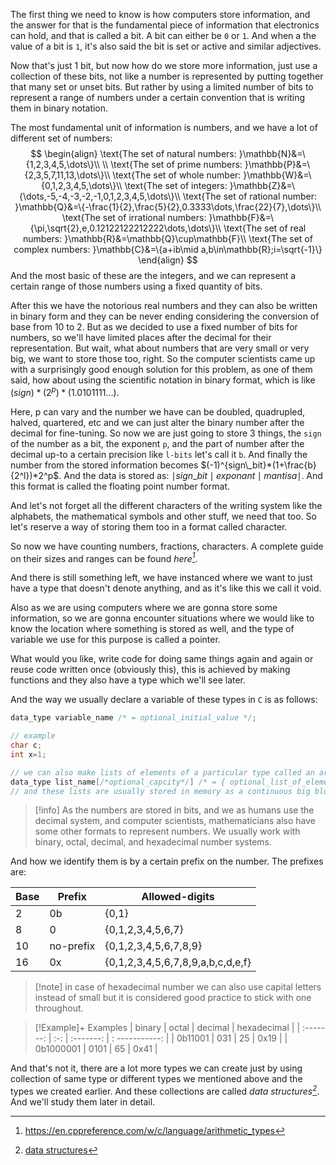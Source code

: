 The first thing we need to know is how computers store information, and the answer for that is the fundamental piece of information that electronics can hold, and that is called a bit. A bit can either be `0` or `1`. And when a the value of a bit is `1`, it's also said the bit is set or active and similar adjectives.

Now that's just 1 bit, but now how do we store more information, just use a collection of these bits, not like a number is represented by putting together that many set or unset bits. But rather by using a limited number of bits to represent a range of numbers under a certain convention that is writing them in binary notation.

The most fundamental unit of information is numbers, and we have a lot of different set of numbers:
$$
\begin{align}
\text{The set of natural numbers: }\mathbb{N}&=\{1,2,3,4,5,\dots\}\\ \\
\text{The set of prime numbers: }\mathbb{P}&=\{2,3,5,7,11,13,\dots\}\\
\text{The set of whole number: }\mathbb{W}&=\{0,1,2,3,4,5,\dots\}\\
\text{The set of integers: }\mathbb{Z}&=\{\dots,-5,-4,-3,-2,-1,0,1,2,3,4,5,\dots\}\\
\text{The set of rational number: }\mathbb{Q}&=\{-\frac{1}{2},\frac{5}{2},0.3333\dots,\frac{22}{7},\dots\}\\
\text{The set of irrational numbers: }\mathbb{F}&=\{\pi,\sqrt{2},e,0.12122122212222\dots,\dots\}\\
\text{The set of real numbers: }\mathbb{R}&=\mathbb{Q}\cup\mathbb{F}\\
\text{The set of complex numbers: }\mathbb{C}&=\{a+ib\mid a,b\in\mathbb{R};i=\sqrt{-1}\}
\end{align}
$$
And the most basic of these are the integers, and we can represent a certain range of those numbers using a fixed quantity of bits.

After this we have the notorious real numbers and they can also be written in binary form and they can be never ending considering the conversion of base from 10 to 2. But as we decided to use a fixed number of bits for numbers, so we'll have limited places after the decimal for their representation. But wait, what about numbers that are very small or very big, we want to store those too, right. So the computer scientists came up with a surprisingly good enough solution for this problem, as one of them said, how about using the scientific notation in binary format, which is like $(sign)* (2^p)*(1.0101111\dots)$.

Here, p can vary and the number we have can be doubled, quadrupled, halved, quartered, etc and we can just alter the binary number after the decimal for fine-tuning. So now we are just going to store 3 things, the `sign` of the number as a bit, the exponent `p`, and the part of number after the decimal up-to a certain precision like `l-bits` let's call it `b`. And finally the number from the stored information becomes $(-1)^{sign\_bit}*(1+\frac{b}{2^l})*2^p$. And the data is stored as: $\mid sign\_bit\mid exponant\mid mantisa\mid$. And this format is called the floating point number format.

And let's not forget all the different characters of the writing system like the alphabets, the mathematical symbols and other stuff, we need that too. So let's reserve a way of storing them too in a format called character.

So now we have counting numbers, fractions, characters. A complete guide on their sizes and ranges can be found _here[^1]_.

And there is still something left, we have instanced where we want to just have a type that doesn't denote anything, and as it's like this we call it void.

Also as we are using computers where we are gonna store some information, so we are gonna encounter situations where we would like to know the location where something is stored as well, and the type of variable we use for this purpose is called a pointer.

What would you like, write code for doing same things again and again or reuse code written once (obviously this), this is achieved by making functions and they also have a type which we'll see later.

And the way we usually declare a variable of these types in `C` is as follows:
```c
data_type variable_name /* = optional_initial_value */;

// example
char c;
int x=1;

// we can also make lists of elements of a particular type called an array as follows
data_type list_name[/*optional_capcity*/] /* = { optional_list_of_elements_coma_seperated_qty_less_than_or_equal_to_capacity } */;
// and these lists are usually stored in memory as a continuous big block divided into pieces for each element
```

> [!info] As the numbers are stored in bits, and we as humans use the decimal system, and computer scientists, mathematicians also have some other formats to represent numbers. We usually work with binary, octal, decimal, and hexadecimal number systems.

 And how we identify them is by a certain prefix on the number. The prefixes are:
 
| Base | Prefix    | Allowed-digits                    |
| ---- | --------- | --------------------------------- |
| 2    | 0b        | {0,1}                             |
| 8    | 0         | {0,1,2,3,4,5,6,7}                 |
| 10   | no-prefix | {0,1,2,3,4,5,6,7,8,9}             |
| 16   | 0x        | {0,1,2,3,4,5,6,7,8,9,a,b,c,d,e,f} | 

> [!note] in case of hexadecimal number we can also use capital letters instead of small but it is considered good practice to stick with one throughout.

> [!Example]+ Examples
> | binary    | octal | decimal   | hexadecimal    |
> | :-------: | :-:   | :-------: | : -----------: |
> | 0b11001   | 031   | 25        | 0x19           |
> | 0b1000001 | 0101  | 65        | 0x41           |

And that's not it, there are a lot more types we can create just by using collection of same type or different types we mentioned above and the types we created earlier. And these collections are called _data structures[^2]_. And we'll study them later in detail.

[^1]: https://en.cppreference.com/w/c/language/arithmetic_types
[^2]: [data structures](data-structures.md)